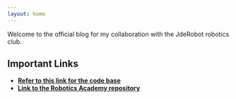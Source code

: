 ```yaml
---
layout: home
---
```


Welcome to the official blog for my collaboration with the JdeRobot robotics club.

## Important Links
* [**Refer to this link for the code base**](https://github.com/TheRoboticsClub/colab-2021-nuria_oyaga)
* [**Link to the Robotics Academy repository**](https://github.com/JdeRobot/RoboticsAcademy)